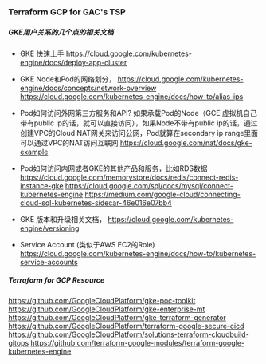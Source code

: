 ### Terraform GCP for GAC's TSP

##### GKE用户关系的几个点的相关文档

- GKE 快速上手
https://cloud.google.com/kubernetes-engine/docs/deploy-app-cluster

- GKE Node和Pod的网络划分，
https://cloud.google.com/kubernetes-engine/docs/concepts/network-overview
https://cloud.google.com/kubernetes-engine/docs/how-to/alias-ips

- Pod如何访问外网第三方服务和API? 
如果承载Pod的Node（GCE 虚拟机自己带有public ip的话，就可以直接访问），如果Node不带有public ip的话，通过创建VPC的Cloud NAT网关来访问公网，Pod就算在secondary ip range里面可以通过VPC的NAT访问互联网
https://cloud.google.com/nat/docs/gke-example

- Pod如何访问内网或者GKE的其他产品和服务，比如RDS数据
https://cloud.google.com/memorystore/docs/redis/connect-redis-instance-gke
https://cloud.google.com/sql/docs/mysql/connect-kubernetes-engine
https://medium.com/google-cloud/connecting-cloud-sql-kubernetes-sidecar-46e016e07bb4

- GKE 版本和升级相关文档，
https://cloud.google.com/kubernetes-engine/versioning 

- Service Account (类似于AWS EC2的Role)
https://cloud.google.com/kubernetes-engine/docs/how-to/kubernetes-service-accounts


##### Terraform for GCP Resource
https://github.com/GoogleCloudPlatform/gke-poc-toolkit
https://github.com/GoogleCloudPlatform/gke-enterprise-mt
https://github.com/GoogleCloudPlatform/gke-terraform-generator
https://github.com/GoogleCloudPlatform/terraform-google-secure-cicd
https://github.com/GoogleCloudPlatform/solutions-terraform-cloudbuild-gitops
https://github.com/terraform-google-modules/terraform-google-kubernetes-engine
